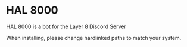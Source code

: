 # HAL 8000
HAL 8000 is a bot for the Layer 8 Discord Server

When installing, please change hardlinked paths to match your system.

